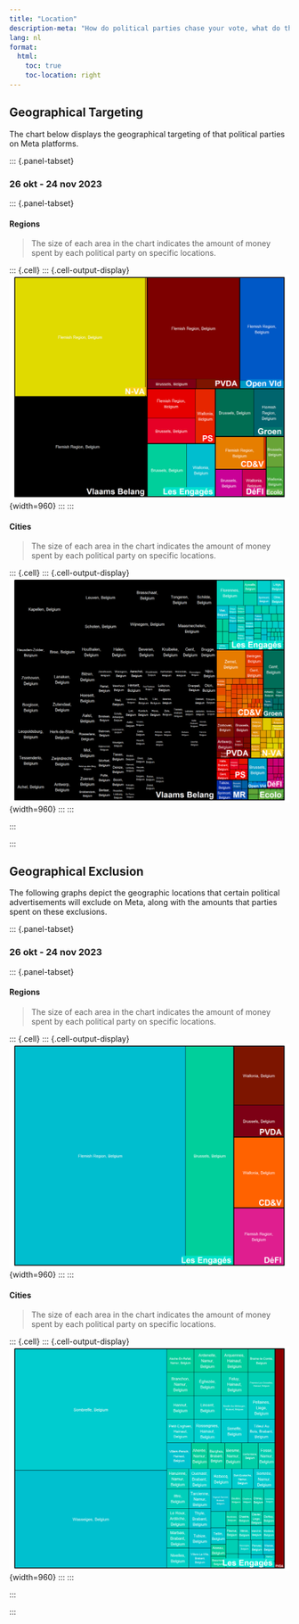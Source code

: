 ```yaml
---
title: "Location"
description-meta: "How do political parties chase your vote, what do they want to keep hidden, and how much money do they spend on it? In the lead-up to the elections, we monitor political microtargeting."
lang: nl
format:
  html:
    toc: true
    toc-location: right
---
```






## Geographical Targeting

The chart below displays the geographical targeting of that political parties on Meta platforms.

::: {.panel-tabset}


### 26 okt - 24 nov 2023


::: {.panel-tabset}

#### Regions

> The size of each area in the chart indicates the amount of money spent by each political party on specific locations.


::: {.cell}
::: {.cell-output-display}
![](location_files/figure-html/unnamed-chunk-1-1.png){width=960}
:::
:::



#### Cities

> The size of each area in the chart indicates the amount of money spent by each political party on specific locations.


::: {.cell}
::: {.cell-output-display}
![](location_files/figure-html/unnamed-chunk-2-1.png){width=960}
:::
:::



:::

:::

## Geographical Exclusion

The following graphs depict the geographic locations that certain political advertisements will exclude on Meta, along with the amounts that parties spent on these exclusions.







::: {.panel-tabset}


### 26 okt - 24 nov 2023



::: {.panel-tabset}

#### Regions

> The size of each area in the chart indicates the amount of money spent by each political party on specific locations.


::: {.cell}
::: {.cell-output-display}
![](location_files/figure-html/unnamed-chunk-3-1.png){width=960}
:::
:::



#### Cities

> The size of each area in the chart indicates the amount of money spent by each political party on specific locations.


::: {.cell}
::: {.cell-output-display}
![](location_files/figure-html/unnamed-chunk-4-1.png){width=960}
:::
:::



:::

:::



